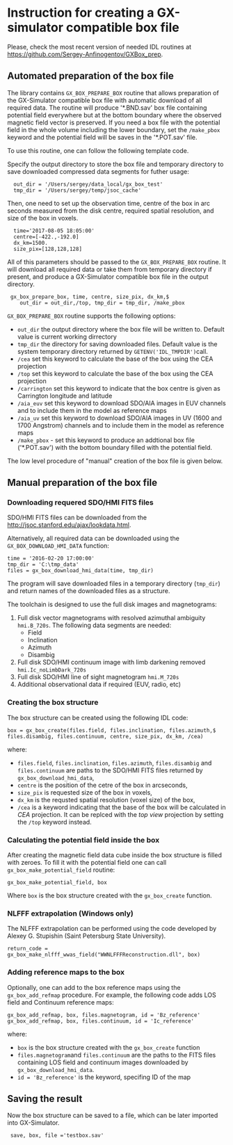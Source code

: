 # Instruction for creating a GX-simulator compatible box file
Please, check the most recent version of needed IDL routines at https://github.com/Sergey-Anfinogentov/GXBox_prep.

## Automated preparation of the box file

The library contains `GX_BOX_PREPARE_BOX` routine that allows preparation of the GX-Simulator compatible box file with automatic download of all required data. The routine will produce  '\*.BND.sav' box file containing potential field everywhere but at the bottom boundary where the observed magnetic field vector is preserved. If you need a box file with the potential field in the whole volume including the lower boundary, set the `/make_pbox` keyword and the potential field will be saves in the  '\*.POT.sav'  file.

To use this routine, one can follow the following template code.

Specify the output directory to store the box file and temporary directory to save downloaded compressed data segments for futher usage:
```idl
  out_dir = '/Users/sergey/data_local/gx_box_test'
  tmp_dir = '/Users/sergey/temp/jsoc_cache'
```
Then, one need to set up the observation time, centre of the box in arc seconds measured from the disk centre, required spatial resolution, and size of the box in voxels.
```idl
  time='2017-08-05 18:05:00'
  centre=[-422.,-192.0]
  dx_km=1500.
  size_pix=[128,128,128]
```

All of this parameters should be passed to the  `GX_BOX_PREPARE_BOX` routine. It will download all required data or take them from temporary directory if present, and produce a GX-Simulator compatible box file in the output directory.
```idl
 gx_box_prepare_box, time, centre, size_pix, dx_km,$
    out_dir = out_dir,/top, tmp_dir = tmp_dir, /make_pbox
```
 `GX_BOX_PREPARE_BOX` routine supports the following options:

- `out_dir` the output directory where the box file will be written to. Default value is current working dirrectory
- `tmp_dir` the directory for saving downloaded files. Default value is the system temporary directory returned by `GETENV('IDL_TMPDIR')`call. 
- `/cea` set this keyword to calculate the base of the box using the CEA projection
- `/top` set this keyword to calculate the base of the box using the CEA projection
- `/carrington` set this keyword to indicate that the box centre is given as Carrington longitude and latitude
- `/aia_euv` set this keyword to download SDO/AIA images in EUV channels and to include them in the model as reference maps
- `/aia_uv` set this keyword to download SDO/AIA images in UV (1600 and 1700 Angstrom) channels and to include them in the model as reference maps
- `/make_pbox` - set this keyword to produce an addtional box file ('*.POT.sav') with the bottom boundary filled with the potential field. 

The low level procedure of "manual" creation of the box file is given below.

## Manual preparation of the box file

### Downloading requered SDO/HMI FITS files

SDO/HMI FITS files can be downloaded from the http://jsoc.stanford.edu/ajax/lookdata.html. 

Alternatively, all required data can be downloaded using the `GX_BOX_DOWNLOAD_HMI_DATA` function: 

```idl
time = '2016-02-20 17:00:00'
tmp_dir = 'C:\tmp_data'
files = gx_box_download_hmi_data(time, tmp_dir)
```

The program will save downloaded files in a temporary directory (`tmp_dir`) and return names of the downloaded files as a structure. 

The toolchain is designed to use the full disk images and magnetograms:

1. Full disk vector magnetograms with resolved azimuthal ambiguity `hmi.B_720s`. The following data segments are needed:
   * Field
   * Inclination
   * Azimuth
   * Disambig
2. Full disk SDO/HMI continuum image with limb darkening removed `hmi.Ic_noLimbDark_720s`
3. Full disk SDO/HMI line of sight magnetogram `hmi.M_720s`
4. Additional observational data if required (EUV, radio, etc)

### Creating the box structure
The box structure can be created using the following IDL code:
```idl
box = gx_box_create(files.field, files.inclination, files.azimuth,$
files.disambig, files.continuum, centre, size_pix, dx_km, /cea)
```
where:
* `files.field`, `files.inclination`, `files.azimuth`, `files.disambig` and  `files.continuum` are paths to the SDO/HMI FITS files returned by `gx_box_download_hmi_data`, 
* `centre` is the position of the cetre of the box in arcseconds,
* `size_pix` is requested size of the box in voxels,
* `dx_km` is the requsted spatial resolution (voxel size) of the box,
* `/cea` is a keyword indicating that the base of the box will be calculated in *CEA* projection. It can be replced with the *top view* projection by setting the `/top` keyword instead.

### Calculating the potential field inside the box
After creating the magnetic field data cube inside the box structure is filled with zeroes. To fill it with the potential field one can call `gx_box_make_potential_field` routine:
```IDL
gx_box_make_potential_field, box
```
Where `box` is the box structure created with the `gx_box_create` function.

### NLFFF extrapolation (Windows only)

The NLFFF extrapolation can be performed using the code developed by Alexey G. Stupishin (Saint Petersburg State University).

```idl
return_code = gx_box_make_nlfff_wwas_field("WWNLFFFReconstruction.dll", box)
```



### Adding reference maps to the box
Optionally, one can add to the box reference maps using the `gx_box_add_refmap` procedure. For example, the following code adds LOS field and Continuum  reference maps:
```IDL
gx_box_add_refmap, box, files.magnetogram, id = 'Bz_reference'
gx_box_add_refmap, box, files.continuum, id = 'Ic_reference'
```
where:
* `box` is the box structure created with the `gx_box_create` function
* `files.magnetogram`and `files.continuum` are the paths to the FITS files containing LOS field and continuum images downloaded by  `gx_box_download_hmi_data`.
* `id = 'Bz_reference'` is the keyword, specifing ID of the map

## Saving the result
Now the box structure  can be saved to a file, which can be later imported into GX-Simulator.
```IDL
 save, box, file ='testbox.sav'
```
